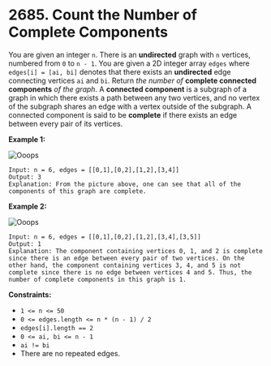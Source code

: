 # 2685. Count the Number of Complete Components
You are given an integer `n`. There is an **undirected** graph with `n` vertices, numbered from `0` to `n - 1`. You are given a 2D integer array `edges` where `edges[i] = [ai, bi]` denotes that there exists an **undirected** edge connecting vertices `ai` and `bi`. Return *the number of* **complete connected components** *of the graph*. A **connected component** is a subgraph of a graph in which there exists a path between any two vertices, and no vertex of the subgraph shares an edge with a vertex outside of the subgraph. A connected component is said to be **complete** if there exists an edge between every pair of its vertices.

**Example 1:**

![Ooops](https://assets.leetcode.com/uploads/2023/04/11/screenshot-from-2023-04-11-23-31-23.png)
```
Input: n = 6, edges = [[0,1],[0,2],[1,2],[3,4]]
Output: 3
Explanation: From the picture above, one can see that all of the components of this graph are complete.
```

**Example 2:**

![Ooops](https://assets.leetcode.com/uploads/2023/04/11/screenshot-from-2023-04-11-23-32-00.png)
```
Input: n = 6, edges = [[0,1],[0,2],[1,2],[3,4],[3,5]]
Output: 1
Explanation: The component containing vertices 0, 1, and 2 is complete since there is an edge between every pair of two vertices. On the other hand, the component containing vertices 3, 4, and 5 is not complete since there is no edge between vertices 4 and 5. Thus, the number of complete components in this graph is 1.
```  

**Constraints:**
- `1 <= n <= 50`
- `0 <= edges.length <= n * (n - 1) / 2`
- `edges[i].length == 2`
- `0 <= ai, bi <= n - 1`
- `ai != bi`
- There are no repeated edges.
